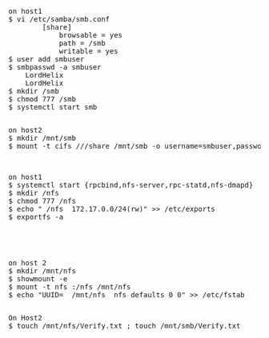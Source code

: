 <pre> 
on host1
$ vi /etc/samba/smb.conf
		[share]
			browsable = yes
			path = /smb
			writable = yes
$ user add smbuser
$ smbpasswd -a smbuser
	LordHelix
	LordHelix
$ mkdir /smb
$ chmod 777 /smb
$ systemctl start smb
</pre>
<pre> 
on host2
$ mkdir /mnt/smb
$ mount -t cifs //<IP_of_host01>/share /mnt/smb -o username=smbuser,password=LordHelix
</<pre>
<pre> 
on host1
$ systemctl start {rpcbind,nfs-server,rpc-statd,nfs-dmapd}
$ mkdir /nfs
$ chmod 777 /nfs
$ echo " /nfs  172.17.0.0/24(rw)" >> /etc/exports
$ exportfs -a
</pre>
<pre> 
on host 2
$ mkdir /mnt/nfs
$ showmount -e
$ mount -t nfs :/nfs /mnt/nfs
$ echo "UUID=<uuid>  /mnt/nfs  nfs defaults 0 0" >> /etc/fstab
</<pre>
<pre>
On Host2
$ touch /mnt/nfs/Verify.txt ; touch /mnt/smb/Verify.txt
</pre>

